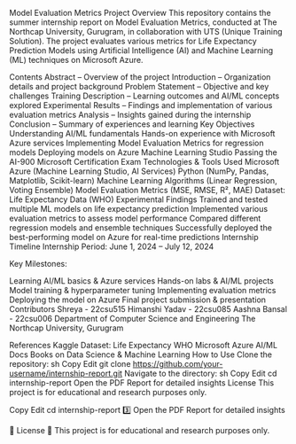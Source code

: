 Model Evaluation Metrics
Project Overview
This repository contains the summer internship report on Model Evaluation Metrics, conducted at The Northcap University, Gurugram, in collaboration with UTS (Unique Training Solution). The project evaluates various metrics for Life Expectancy Prediction Models using Artificial Intelligence (AI) and Machine Learning (ML) techniques on Microsoft Azure.

Contents
Abstract – Overview of the project
Introduction – Organization details and project background
Problem Statement – Objective and key challenges
Training Description – Learning outcomes and AI/ML concepts explored
Experimental Results – Findings and implementation of various evaluation metrics
Analysis – Insights gained during the internship
Conclusion – Summary of experiences and learning
Key Objectives
Understanding AI/ML fundamentals
Hands-on experience with Microsoft Azure services
Implementing Model Evaluation Metrics for regression models
Deploying models on Azure Machine Learning Studio
Passing the AI-900 Microsoft Certification Exam
Technologies & Tools Used
Microsoft Azure (Machine Learning Studio, AI Services)
Python (NumPy, Pandas, Matplotlib, Scikit-learn)
Machine Learning Algorithms (Linear Regression, Voting Ensemble)
Model Evaluation Metrics (MSE, RMSE, R², MAE)
Dataset: Life Expectancy Data (WHO)
Experimental Findings
Trained and tested multiple ML models on life expectancy prediction
Implemented various evaluation metrics to assess model performance
Compared different regression models and ensemble techniques
Successfully deployed the best-performing model on Azure for real-time predictions
Internship Timeline
Internship Period: June 1, 2024 – July 12, 2024

Key Milestones:

Learning AI/ML basics & Azure services
Hands-on labs & AI/ML projects
Model training & hyperparameter tuning
Implementing evaluation metrics
Deploying the model on Azure
Final project submission & presentation
Contributors
Shreya - 22csu515
Himanshi Yadav - 22csu085
Aashna Bansal - 22csu006
Department of Computer Science and Engineering
The Northcap University, Gurugram

References
Kaggle Dataset: Life Expectancy WHO
Microsoft Azure AI/ML Docs
Books on Data Science & Machine Learning
How to Use
Clone the repository:
sh
Copy
Edit
git clone https://github.com/your-username/internship-report.git
Navigate to the directory:
sh
Copy
Edit
cd internship-report
Open the PDF Report for detailed insights
License
This project is for educational and research purposes only.








Copy
Edit
cd internship-report
3️⃣ Open the PDF Report for detailed insights

📜 License
📄 This project is for educational and research purposes only.
